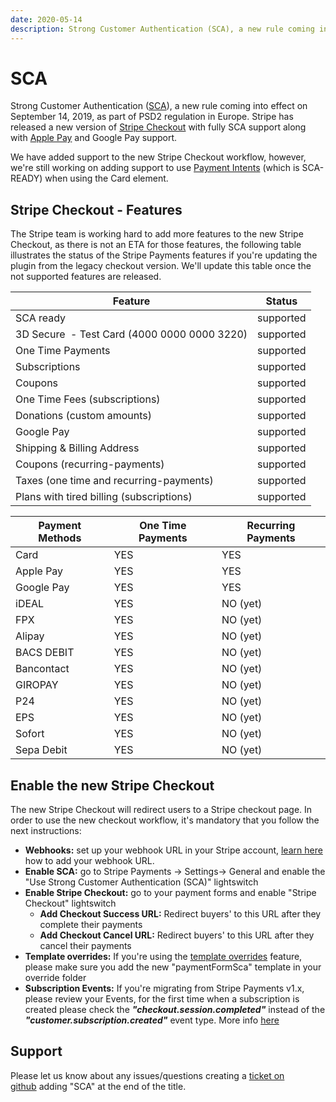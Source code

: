 ```yaml
---
date: 2020-05-14
description: Strong Customer Authentication (SCA), a new rule coming into effect on September 14, 2019, as part of PSD2 regulation in Europe. Stripe has released a new version of Stripe Checkout with fully SCA support along with Apple Pay and Google Pay support.
---
```


# SCA

Strong Customer Authentication ([SCA](https://stripe.com/docs/strong-customer-authentication)), a new rule coming into effect on September 14, 2019, as part of PSD2 regulation in Europe. Stripe has released a new version of [Stripe Checkout](https://stripe.com/en-at/payments/checkout) with fully SCA support along with [Apple Pay](https://stripe.com/en-at/apple-pay) and Google Pay support.

We have added support to the new Stripe Checkout workflow, however, we're still working on adding support to use [Payment Intents](https://stripe.com/docs/payments/payment-intents) (which is SCA-READY) when using the Card element.

## Stripe Checkout - Features

The Stripe team is working hard to add more features to the new Stripe Checkout, as there is not an ETA for those features, the following table illustrates the status of the Stripe Payments features if you're updating the plugin from the legacy checkout version. We'll update this table once the not supported features are released.

|Feature|Status|
|--- |--- |
|SCA ready|supported|
|3D Secure  - Test Card (4000 0000 0000 3220)|supported|
|One Time Payments|supported|
|Subscriptions|supported|
|Coupons|supported|
|One Time Fees (subscriptions)|supported|
|Donations (custom amounts)|supported|
|Google Pay|supported|
|Shipping & Billing Address|supported|
|Coupons (recurring-payments)|supported|
|Taxes (one time and recurring-payments)|supported|
|Plans with tired billing (subscriptions)|supported|

|Payment Methods|One Time Payments|Recurring Payments|
|--- |--- |--- |
|Card|YES|YES|
|Apple Pay|YES|YES|
|Google Pay|YES|YES|
|iDEAL|YES|NO (yet)|
|FPX|YES|NO (yet)|
|Alipay|YES|NO (yet)|
|BACS DEBIT|YES|NO (yet)|
|Bancontact|YES|NO (yet)|
|GIROPAY|YES|NO (yet)|
|P24|YES|NO (yet)|
|EPS|YES|NO (yet)|
|Sofort|YES|NO (yet)|
|Sepa Debit|YES|NO (yet)|

## Enable the new Stripe Checkout

The new Stripe Checkout will redirect users to a Stripe checkout page. In order to use the new checkout workflow, it's mandatory that you follow the next instructions:

*   **Webhooks:** set up your webhook URL in your Stripe account, [learn here](/stripe-payments/stripe-payment-forms/webhook) how to add your webhook URL.
*   **Enable SCA:** go to Stripe Payments → Settings→ General and enable the "Use Strong Customer Authentication (SCA)" lightswitch
*   **Enable Stripe Checkout:** go to your payment forms and enable "Stripe Checkout" lightswitch
    *   **Add Checkout Success URL:** Redirect buyers' to this URL after they complete their payments
    *   **Add Checkout Cancel URL:** Redirect buyers' to this URL after they cancel their payments
*   **Template overrides:** If you're using the [template overrides](https://enupal.com/craft-plugins/stripe-payments/docs/plugin-development/template-overrides#entry:6239:url) feature, please make sure you add the new "paymentFormSca" template in your override folder
*   **Subscription Events:** If you're migrating from Stripe Payments v1.x, please review your Events, for the first time when a subscription is created please check the _**"checkout.session.completed"**_ instead of the **_"customer.subscription.created"_** event type. More info [here](https://enupal.com/craft-plugins/stripe-payments/docs/plugin-development/events#afterprocesswebhook)

## Support

Please let us know about any issues/questions creating a [ticket on github](https://github.com/enupal/stripe/issues/new) adding "SCA" at the end of the title.